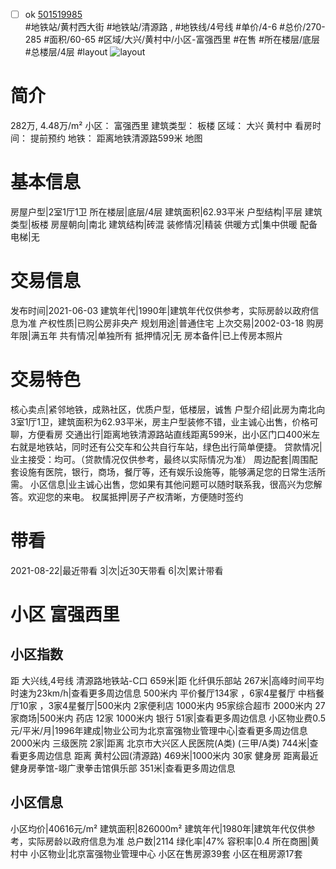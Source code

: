 - [ ] ok [501519985](https://bj.5i5j.com/ershoufang/501519985.html)  
 #地铁站/黄村西大街 #地铁站/清源路 ,  #地铁线/4号线
#单价/4-6 #总价/270-285 #面积/60-65   #区域/大兴/黄村中/小区-富强西里 #在售 #所在楼层/底层 #总楼层/4层 #layout 
![layout](http://image2a.5i5j.com/scm/HOUSE_CUSTOMER/5e34b44c16b449b599a6339cc40bea1d.jpg_P5.jpg) 
# 简介 
 282万,  4.48万/m² 
小区： 富强西里
建筑类型： 板楼
区域： 大兴 黄村中
看房时间： 提前预约
地铁： 距离地铁清源路599米 地图
# 基本信息 
 房屋户型|2室1厅1卫
所在楼层|底层/4层
建筑面积|62.93平米
户型结构|平层
建筑类型|板楼
房屋朝向|南北
建筑结构|砖混
装修情况|精装
供暖方式|集中供暖
配备电梯|无
# 交易信息 
 发布时间|2021-06-03
建筑年代|1990年|建筑年代仅供参考，实际房龄以政府信息为准
产权性质|已购公房非央产
规划用途|普通住宅
上次交易|2002-03-18
购房年限|满五年
共有情况|单独所有
抵押情况|无
房本备件|已上传房本照片
# 交易特色 
 核心卖点|紧邻地铁，成熟社区，优质户型，低楼层，诚售
户型介绍|此房为南北向3室1厅1卫，建筑面积为62.93平米，房主户型装修不错，业主诚心出售，价格可聊，方便看房
交通出行|距离地铁清源路站直线距离599米，出小区门口400米左右就是地铁站，同时还有公交车和公共自行车站，绿色出行简单便捷。
贷款情况|业主接受：均可。（贷款情况仅供参考，最终以实际情况为准）
周边配套|周围配套设施有医院，银行，商场，餐厅等，还有娱乐设施等，能够满足您的日常生活所需。
小区信息|业主诚心出售，您如果有其他问题可以随时联系我，很高兴为您解答。欢迎您的来电。
权属抵押|房子产权清晰，方便随时签约
# 带看 
 2021-08-22|最近带看	 3|次|近30天带看	 6|次|累计带看
# 小区 富强西里
## 小区指数 
 距 大兴线,4号线 清源路地铁站-C口 659米|距 化纤俱乐部站 267米|高峰时间平均时速为23km/h|查看更多周边信息
500米内 平价餐厅134家 ，6家4星餐厅
中档餐厅10家 ，3家4星餐厅|500米内 2家便利店
1000米内 95家综合超市
2000米内 27家商场|500米内 药店 12家
1000米内 银行 51家|查看更多周边信息
小区物业费0.5元/平米/月|1996年建成|物业公司为北京富强物业管理中心|查看更多周边信息
2000米内 三级医院 2家|距离 北京市大兴区人民医院(A类) (三甲/A类) 744米|查看更多周边信息
距离 黄村公园(清源路) 469米|1000米内 30家 健身房
距离最近健身房拳馆-翊广隶拳击馆俱乐部 351米|查看更多周边信息
## 小区信息 
 小区均价|40616元/m²
建筑面积|826000m²
建筑年代|1980年|建筑年代仅供参考，实际房龄以政府信息为准
总户数|2114
绿化率|47%
容积率|0.4
所在商圈|黄村中
小区物业|北京富强物业管理中心
小区在售房源39套
小区在租房源17套
